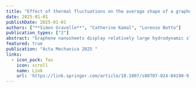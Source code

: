 ```yaml
---
title: "Effect of thermal fluctuations on the average shape of a graphene nanosheet suspended in a shear flow"
date: 2025-01-01
publishDate: 2025-01-01
authors: ["**Simon Gravelle**", "Catherine Kamal", "Lorenzo Botto"]
publication_types: ["2"]
abstract: "Graphene nanosheets display relatively large hydrodynamic slip lengths in most solvents and, because of this, adopt a stable orientation in a shear flow, instead of rotating, when the effect of thermal fluctuations is not too large (Kamal et al. in Nat Commun 11(1):2425, 2020). In this paper, we combine molecular dynamics simulations and continuum boundary integral simulations to demonstrate that the time-averaged ‘S’ shape adopted by a flexible graphene nanosheet subject to moderate thermal fluctuation is almost identical to the shape predicted for negligible thermal fluctuations. The stable ‘S’ shape adopted by the particle results primarily from the normal hydrodynamic traction, which is sensitive to the orientation of the particle with respect to the flow direction. Our 2D results imply that thermally-induced shape fluctuations may have a relatively minor effect on the time-averaged rheology of dilute suspensions of …"
featured: true
publication: "Acta Mechanica 2025 "
links:
  - icon_pack: fas
    icon: scroll
    name: Link
    url: 'https://link.springer.com/article/10.1007/s00707-024-04190-9'
---
```

